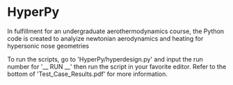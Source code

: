 # HyperPy
In fulfillment for an undergraduate aerothermodynamics course, the Python code is created to analyize newtonian aerodynamics and heating for hypersonic nose geometries

To run the scripts, go to 'HyperPy/hyperdesign.py' and input the run number for '\__ RUN \__' then run the script in your favorite editor. 
Refer to the bottom of 'Test_Case_Results.pdf' for more information.
